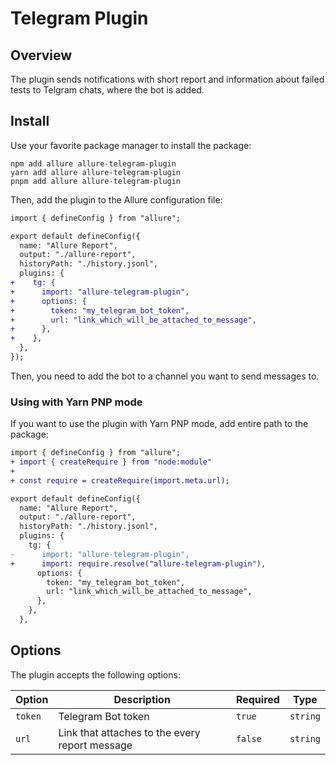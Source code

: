 # Telegram Plugin

## Overview

The plugin sends notifications with short report and information about failed tests to Telgram chats, where the bot is added.

## Install

Use your favorite package manager to install the package:

```shell
npm add allure allure-telegram-plugin
yarn add allure allure-telegram-plugin
pnpm add allure allure-telegram-plugin
```

Then, add the plugin to the Allure configuration file:

```diff
import { defineConfig } from "allure";

export default defineConfig({
  name: "Allure Report",
  output: "./allure-report",
  historyPath: "./history.jsonl",
  plugins: {
+    tg: {
+      import: "allure-telegram-plugin",
+      options: {
+        token: "my_telegram_bot_token",
+        url: "link_which_will_be_attached_to_message",
+      },
+    },
  },
});
```

Then, you need to add the bot to a channel you want to send messages to.

### Using with Yarn PNP mode

If you want to use the plugin with Yarn PNP mode, add entire path to the package:

```diff
import { defineConfig } from "allure";
+ import { createRequire } from "node:module"
+
+ const require = createRequire(import.meta.url);

export default defineConfig({
  name: "Allure Report",
  output: "./allure-report",
  historyPath: "./history.jsonl",
  plugins: {
    tg: {
-      import: "allure-telegram-plugin",
+      import: require.resolve("allure-telegram-plugin"),
      options: {
        token: "my_telegram_bot_token",
        url: "link_which_will_be_attached_to_message",
      },
    },
  },
```

## Options

The plugin accepts the following options:

| Option  | Description                                    | Required | Type     |
| ------- | ---------------------------------------------- | -------- | -------- |
| `token` | Telegram Bot token                             | `true`   | `string` |
| `url`   | Link that attaches to the every report message | `false`  | `string` |
